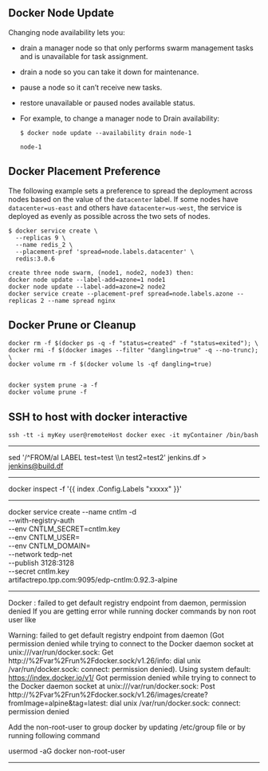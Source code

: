 ## Docker Node Update

Changing node availability lets you:

- drain a manager node so that only performs swarm management tasks and is unavailable for task assignment.
- drain a node so you can take it down for maintenance.
- pause a node so it can’t receive new tasks.
- restore unavailable or paused nodes available status.
- For example, to change a manager node to Drain availability:

      $ docker node update --availability drain node-1

      node-1

## Docker Placement Preference

The following example sets a preference to spread the deployment across nodes based on the value of the `datacenter` label. 
If some nodes have `datacenter=us-east` and others have `datacenter=us-west`, the service is deployed as evenly as possible across the 
two sets of nodes.

    $ docker service create \
      --replicas 9 \
      --name redis_2 \
      --placement-pref 'spread=node.labels.datacenter' \
      redis:3.0.6

    create three node swarm, (node1, node2, node3) then:
    docker node update --label-add=azone=1 node1
    docker node update --label-add=azone=2 node2
    docker service create --placement-pref spread=node.labels.azone --replicas 2 --name spread nginx      
      
## Docker Prune or Cleanup

    docker rm -f $(docker ps -q -f "status=created" -f "status=exited"); \
    docker rmi -f $(docker images --filter "dangling=true" -q --no-trunc); \
    docker volume rm -f $(docker volume ls -qf dangling=true)

        
    docker system prune -a -f
    docker volume prune -f

## SSH to host with docker interactive

    ssh -tt -i myKey user@remoteHost docker exec -it myContainer /bin/bash

---------------------------------------------------------------------------------------------------------------------------
sed '/^FROM/aI LABEL test=test \\\n test2=test2' jenkins.df > jenkins@build.df

---------------------------------------------------------------------------------------------------------------------------
docker inspect -f '{{ index .Config.Labels "xxxxx" }}' <service>


---------------------------------------------------------------------------------------------------------------------------
docker service create --name cntlm -d \
--with-registry-auth \
--env CNTLM_SECRET=cntlm.key \
--env CNTLM_USER= \
--env CNTLM_DOMAIN=  \
--network tedp-net \
--publish 3128:3128 \
--secret cntlm.key \
artifactrepo.tpp.com:9095/edp-cntlm:0.92.3-alpine

---------------------------------------------------------------------------------------------------------------------------

Docker : failed to get default registry endpoint from daemon, permission denied
If you are getting error while running docker commands by non root user like

Warning: failed to get default registry endpoint from daemon (Got permission denied while trying to connect to the Docker daemon socket at unix:///var/run/docker.sock: Get http://%2Fvar%2Frun%2Fdocker.sock/v1.26/info: dial unix /var/run/docker.sock: connect: permission denied). Using system default: https://index.docker.io/v1/
Got permission denied while trying to connect to the Docker daemon socket at unix:///var/run/docker.sock: Post http://%2Fvar%2Frun%2Fdocker.sock/v1.26/images/create?fromImage=alpine&tag=latest: dial unix /var/run/docker.sock: connect: permission denied

Add the non-root-user to group docker by updating /etc/group file or by running following command

usermod -aG docker non-root-user

---------------------------------------------------------------------------------------------------------------------------
